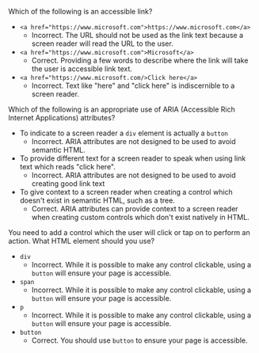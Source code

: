 Which of the following is an accessible link?

- `<a href="https://www.microsoft.com">https://www.microsoft.com</a>`
  - Incorrect. The URL should not be used as the link text because a screen reader will read the URL to the user.
- `<a href="https://www.microsoft.com">Microsoft</a>`
  - Correct. Providing a few words to describe where the link will take the user is accessible link text.
- `<a href="https://www.microsoft.com/>Click here</a>`
  - Incorrect. Text like "here" and "click here" is indiscernible to a screen reader.

Which of the following is an appropriate use of ARIA (Accessible Rich Internet Applications) attributes?

- To indicate to a screen reader a `div` element is actually a `button`
  - Incorrect. ARIA attributes are not designed to be used to avoid semantic HTML.
- To provide different text for a screen reader to speak when using link text which reads "click here".
  - Incorrect. ARIA attributes are not designed to be used to avoid creating good link text
- To give context to a screen reader when creating a control which doesn't exist in semantic HTML, such as a tree.
  - Correct. ARIA attributes can provide context to a screen reader when creating custom controls which don't exist natively in HTML.

You need to add a control which the user will click or tap on to perform an action. What HTML element should you use?

- `div`
  - Incorrect. While it is possible to make any control clickable, using a `button` will ensure your page is accessible.
- `span`
  - Incorrect. While it is possible to make any control clickable, using a `button` will ensure your page is accessible.
- `p`
  - Incorrect. While it is possible to make any control clickable, using a `button` will ensure your page is accessible.
- `button`
  - Correct. You should use `button` to ensure your page is accessible.